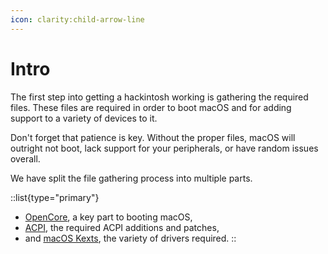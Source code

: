 ```yaml
---
icon: clarity:child-arrow-line
---
```


# Intro

The first step into getting a hackintosh working is gathering the required files. These files are required in order to boot macOS and for adding support to a variety of devices to it.

Don't forget that patience is key. Without the proper files, macOS will outright not boot, lack support for your peripherals, or have random issues overall.

We have split the file gathering process into multiple parts.

::list{type="primary"}
- [OpenCore](/hackintosh-guide/gathering-files/opencore), a key part to booting macOS,
- [ACPI](/hackintosh-guide/gathering-files/acpi), the required ACPI additions and patches,
- and [macOS Kexts](/hackintosh-guide/gathering-files/kexts), the variety of drivers required.
::
